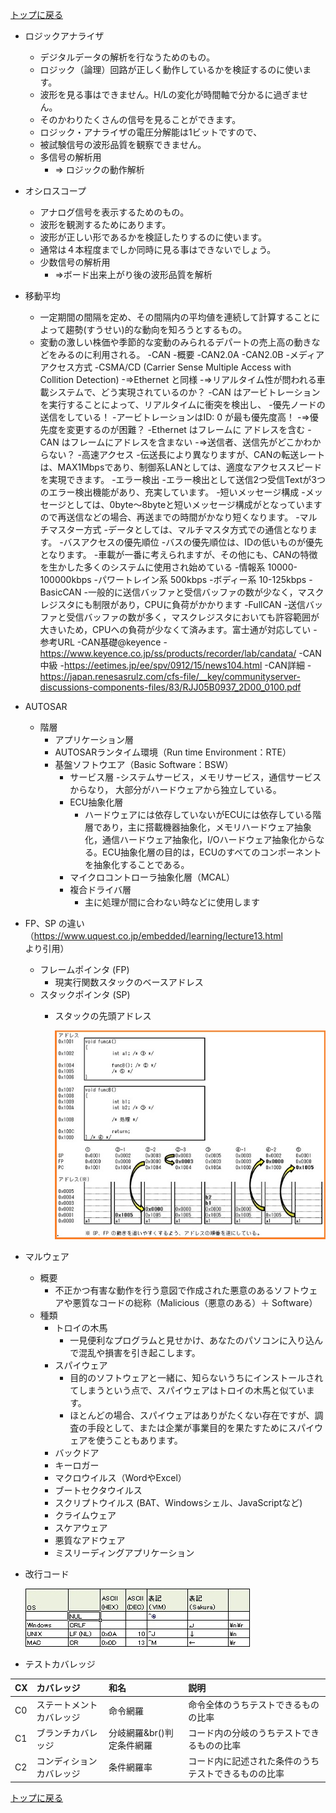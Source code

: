 [トップに戻る](../index.md)

- ロジックアナライザ
	- デジタルデータの解析を行なうためのもの。
	- ロジック（論理）回路が正しく動作しているかを検証するのに使います。
	- 波形を見る事はできません。H/Lの変化が時間軸で分かるに過ぎません。
	- そのかわりたくさんの信号を見ることができます。
	- ロジック・アナライザの電圧分解能は1ビットですので、
	- 被試験信号の波形品質を観察できません。
	- 多信号の解析用
		- ⇒ ロジックの動作解析
- オシロスコープ
	- アナログ信号を表示するためのもの。
	- 波形を観測するためにあります。
	- 波形が正しい形であるかを検証したりするのに使います。
	- 通常は４本程度までしか同時に見る事はできないでしょう。
	- 少数信号の解析用
		- ⇒ボード出来上がり後の波形品質を解析
- 移動平均
	- 一定期間の間隔を定め、その間隔内の平均値を連続して計算することによって趨勢(すうせい)的な動向を知ろうとするもの。
	- 変動の激しい株価や季節的な変動のみられるデパートの売上高の動きなどをみるのに利用される。
-CAN
	-概要
		-CAN2.0A
		-CAN2.0B
	-メディアアクセス方式
		-CSMA/CD (Carrier Sense Multiple Access with Collition Detection)
			-⇒Ethernet と同様
			-⇒リアルタイム性が問われる車載システムで、どう実現されているのか？
	-CAN はアービトレーションを実行することによって、リアルタイムに衝突を検出し、
	-優先ノードの送信をしている！
	-アービトレーションはID: 0 が最も優先度高！
		-⇒優先度を変更するのが困難？
		-Ethernet はフレームに アドレスを含む
		-CAN はフレームにアドレスを含まない
			-⇒送信者、送信先がどこかわからない？
	-高速アクセス
		-伝送長により異なりますが、CANの転送レートは、MAX1Mbpsであり、制御系LANとしては、適度なアクセススピードを実現できます。
	-エラー検出
		-エラー検出として送信2つ受信Textが3つのエラー検出機能があり、充実しています。
	-短いメッセージ構成
		-メッセージとしては、0byte～8byteと短いメッセージ構成がとなっていますので再送信などの場合、再送までの時間がかなり短くなります。
	-マルチマスター方式
		-データとしては、マルチマスタ方式での通信となります。
	-バスアクセスの優先順位
		-バスの優先順位は、IDの低いものが優先となります。
	-車載が一番に考えられますが、その他にも、CANの特徴を生かした多くのシステムに使用され始めている
	-情報系 10000-100000kbps
	-パワートレイン系 500kbps
	-ボディー系 10-125kbps
	-BasicCAN
		-一般的に送信バッファと受信バッファの数が少なく，マスクレジスタにも制限があり，CPUに負荷がかかります
	-FullCAN
		-送信バッファと受信バッファの数が多く，マスクレジスタにおいても許容範囲が大きいため，CPUへの負荷が少なくて済みます。富士通が対応してい
	-参考URL
		-CAN基礎@keyence
			-https://www.keyence.co.jp/ss/products/recorder/lab/candata/
		-CAN中級
			-https://eetimes.jp/ee/spv/0912/15/news104.html
		-CAN詳細
			-https://japan.renesasrulz.com/cfs-file/__key/communityserver-discussions-components-files/83/RJJ05B0937_2D00_0100.pdf
- AUTOSAR
	- 階層
		- アプリケーション層
		- AUTOSARランタイム環境（Run time Environment：RTE）
		- 基盤ソフトウエア（Basic Software：BSW）
			- サービス層
				-システムサービス，メモリサービス，通信サービスからなり， 大部分がハードウェアから独立している。
			- ECU抽象化層
				- ハードウェアには依存していないがECUには依存している階層であり，主に搭載機器抽象化，メモリハードウェア抽象化，通信ハードウェア抽象化，I/Oハードウェア抽象化からなる。ECU抽象化層の目的は，ECUのすべてのコンポーネントを抽象化することである。
			- マイクロコントローラ抽象化層（MCAL）
			- 複合ドライバ層
				- 主に処理が間に合わない時などに使用します
- FP、SP の違い（https://www.uquest.co.jp/embedded/learning/lecture13.html より引用）
	- フレームポインタ (FP)
		- 現実行関数スタックのベースアドレス
	- スタックポインタ (SP)
		- スタックの先頭アドレス

			![SPFPの動き](SPFPの動き.jpg)
- マルウェア
	- 概要
		- 不正かつ有害な動作を行う意図で作成された悪意のあるソフトウェアや悪質なコードの総称（Malicious（悪意のある）＋ Software）
	- 種類
		- トロイの木馬
			- 一見便利なプログラムと見せかけ、あなたのパソコンに入り込んで混乱や損害を引き起こします。
		- スパイウェア
			- 目的のソフトウェアと一緒に、知らないうちにインストールされてしまうという点で、スパイウェアはトロイの木馬と似ています。
			- ほとんどの場合、スパイウェアはありがたくない存在ですが、調査の手段として、または企業が事業目的を果たすためにスパイウェアを使うこともあります。 
		- バックドア
		- キーロガー
		- マクロウイルス（WordやExcel）
		- ブートセクタウイルス
		- スクリプトウイルス (BAT、Windowsシェル、JavaScriptなど)
		- クライムウェア
		- スケアウェア
		- 悪質なアドウェア
		- ミスリーディングアプリケーション
- 改行コード

	![改行コード対応表](改行コード対応表.jpg)
- テストカバレッジ

|CX|カバレッジ|和名|説明|
|:---|:---|:---|:---|
| C0 | ステートメントカバレッジ | 命令網羅     | 命令全体のうちテストできるものの比率                 |
| C1 | ブランチカバレッジ       | 分岐網羅&br()判定条件網羅     | コード内の分岐のうちテストできるものの比率           |
| C2 | コンディションカバレッジ | 条件網羅率   | コード内に記述された条件のうちテストできるものの比率 |

[トップに戻る](../index.md)
